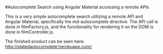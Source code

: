 #Autocomplete Search using Angular Material accessing a remote APIs

This is a very simple autocomplete search utilizing a remote API and Angular Material, specifically the
md-autocomplete directive. The API call is done in filmFactory.js, and the functionality for rendering it on the DOM
is done in filmController.js.

The finished product can be seen here: http://slatedautocomplete.herokuapp.com/
